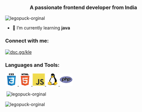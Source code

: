 <h3 align="center">A passionate frontend developer from India</h3>

<p align="left"> <img src="https://komarev.com/ghpvc/?username=legopuck-orginal&label=Profile%20views&color=0e75b6&style=flat" alt="legopuck-orginal" /> </p>

- 🌱 I’m currently learning **java**

<h3 align="left">Connect with me:</h3>
<p align="left">
<a href="https://discord.gg/dsc.gg/kle" target="blank"><img align="center" src="https://raw.githubusercontent.com/rahuldkjain/github-profile-readme-generator/master/src/images/icons/Social/discord.svg" alt="dsc.gg/kle" height="30" width="40" /></a>
</p>

<h3 align="left">Languages and Tools:</h3>
<p align="left"> <a href="https://www.w3schools.com/css/" target="_blank" rel="noreferrer"> <img src="https://raw.githubusercontent.com/devicons/devicon/master/icons/css3/css3-original-wordmark.svg" alt="css3" width="40" height="40"/> </a> <a href="https://www.w3.org/html/" target="_blank" rel="noreferrer"> <img src="https://raw.githubusercontent.com/devicons/devicon/master/icons/html5/html5-original-wordmark.svg" alt="html5" width="40" height="40"/> </a> <a href="https://developer.mozilla.org/en-US/docs/Web/JavaScript" target="_blank" rel="noreferrer"> <img src="https://raw.githubusercontent.com/devicons/devicon/master/icons/javascript/javascript-original.svg" alt="javascript" width="40" height="40"/> </a> <a href="https://www.linux.org/" target="_blank" rel="noreferrer"> <img src="https://raw.githubusercontent.com/devicons/devicon/master/icons/linux/linux-original.svg" alt="linux" width="40" height="40"/> </a> <a href="https://www.php.net" target="_blank" rel="noreferrer"> <img src="https://raw.githubusercontent.com/devicons/devicon/master/icons/php/php-original.svg" alt="php" width="40" height="40"/> </a> </p>

<p>&nbsp;<img align="center" src="https://github-readme-stats.vercel.app/api?username=legopuck-orginal&show_icons=true&locale=en" alt="legopuck-orginal" /></p>

<p><img align="center" src="https://github-readme-streak-stats.herokuapp.com/?user=legopuck-orginal&" alt="legopuck-orginal" /></p>
